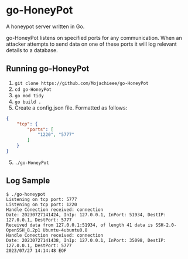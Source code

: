 # go-HoneyPot
A honeypot server written in Go. 

go-HoneyPot listens on specified ports for any communication. When an attacker attempts to send data on one of these ports it will log relevant details to a database.

## Running go-HoneyPot

1. `git clone https://github.com/Mojachieee/go-HoneyPot`
2. `cd go-HoneyPot`
3. `go mod tidy`
4. `go build .`
4. Create a config.json file. Formatted as follows:
```json
{
    "tcp": {
        "ports": [
            "1220", "5777"
        ]
    }
}
```

5. `./go-HoneyPot`

## Log Sample
```
$ ./go-honeypot             
Listening on tcp port: 5777
Listening on tcp port: 1220
Handle Conection received: connection
Date: 20230727141424, InIp: 127.0.0.1, InPort: 51934, DestIP: 127.0.0.1, DestPort: 5777
Received data from 127.0.0.1:51934, of length 41 data is SSH-2.0-OpenSSH_8.2p1 Ubuntu-4ubuntu0.8
Handle Conection received: connection
Date: 20230727141438, InIp: 127.0.0.1, InPort: 35098, DestIP: 127.0.0.1, DestPort: 5777
2023/07/27 14:14:48 EOF
```
